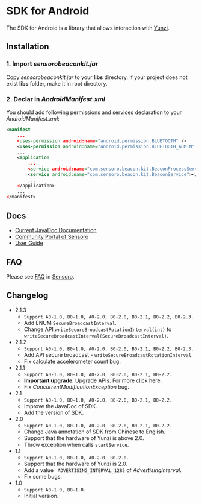 SDK for  Android
=======================

The SDK for Android is a library that allows interaction with [Yunzi](http://www.sensoro.com/). 

## Installation

### 1. Import *sensorobeaconkit.jar*

Copy  *sensorobeaconkit.jar* to your **libs** directory. If your project does not exist **libs** folder, make it in root directory. 

### 2. Declar in *AndroidManifest.xml*

You should add following permissions and services declaration to your *AndroidManifest.xml*:

```xml
<manifest
    ...
    <uses-permission android:name="android.permission.BLUETOOTH" />
    <uses-permission android:name="android.permission.BLUETOOTH_ADMIN" />
    ...
    <application
        ...
        <service android:name="com.sensoro.beacon.kit.BeaconProcessService"></service>
        <service android:name="com.sensoro.beacon.kit.BeaconService"></service>
        ...
    </application>
    ...
</manifest>

```

## Docs

- [Current JavaDoc Documentation](http://static.sensoro.com/documents/SBK/Android/index.html)
- [Community Portal of Sensoro](https://sensoro.zendesk.com/hc/communities/public/questions?locale=en-us)
- [User Guide](http://www.sensoro.com/docs/)

## FAQ

Please see [FAQ](https://sensoro.zendesk.com/hc/en-us) in [Sensoro](http://www.sensoro.com/).

## Changelog

- 2.1.3
    - `Support A0-1.0, B0-1.0, A0-2.0, B0-2.0, B0-2.1, B0-2.2, B0-2.3.`
    - Add ENUM `SecureBroadcastInterval`.
    - Change API `writeSecureBroadcastRotationInterval(int)` to `writeSecureBroadcastInterval(SecureBroadcastInterval)`.
- 2.1.2
    - `Support A0-1.0, B0-1.0, A0-2.0, B0-2.0, B0-2.1, B0-2.2, B0-2.3.`
    - Add API secure broadcast - `writeSecureBroadcastRotationInterval`.
    - Fix calculate accelerometer count bug.
- 2.1.1
    - `Support A0-1.0, B0-1.0, A0-2.0, B0-2.0, B0-2.1, B0-2.2.`
    - **Important upgrade**: Upgrade APIs. For more [click](https://github.com/sensoro/SBK-Android/releases/tag/v2.1.1) here.
    - Fix *ConcurrentModificationException* bug.
- 2.1
    - `Support A0-1.0, B0-1.0, A0-2.0, B0-2.0, B0-2.1, B0-2.2.`
    - Improve the JavaDoc of SDK.
    - Add the version of SDK.
- 2.0
    - `Support A0-1.0, B0-1.0, A0-2.0, B0-2.0, B0-2.1, B0-2.2.`
    - Change Java annotation of SDK from Chinese to English.
    - Support that the hardware of Yunzi is above 2.0.
    - Throw exception when calls `startService`.
- 1.1
    - `Support A0-1.0, B0-1.0, A0-2.0, B0-2.0.`
    - Support that the hardware of Yunzi is 2.0.
    - Add a value ` ADVERTISING_INTERVAL_1285` of *AdvertisingInterval*.
    - Fix some bugs.
- 1.0
    - `Support A0-1.0, B0-1.0.`
    - Initial version.
